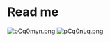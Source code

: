 # Read me
[![pCq0myn.png](https://s1.ax1x.com/2023/07/23/pCq0myn.png)](https://imgse.com/i/pCq0myn)
[![pCq0nLq.png](https://s1.ax1x.com/2023/07/23/pCq0nLq.png)](https://imgse.com/i/pCq0nLq)
